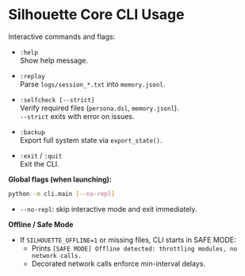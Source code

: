 # Silhouette Core CLI Usage

Interactive commands and flags:

- `:help`  
  Show help message.

- `:replay`  
  Parse `logs/session_*.txt` into `memory.jsonl`.

- `:selfcheck [--strict]`  
  Verify required files (`persona.dsl`, `memory.jsonl`).  
  `--strict` exits with error on issues.

- `:backup`  
  Export full system state via `export_state()`.

- `:exit` / `:quit`  
  Exit the CLI.

**Global flags (when launching):**

```bash
python -m cli.main [--no-repl]
```

- `--no-repl`: skip interactive mode and exit immediately.

**Offline / Safe Mode**

- If `SILHOUETTE_OFFLINE=1` or missing files, CLI starts in SAFE MODE:
  - Prints `[SAFE MODE] Offline detected: throttling modules, no network calls.`
  - Decorated network calls enforce min-interval delays.
